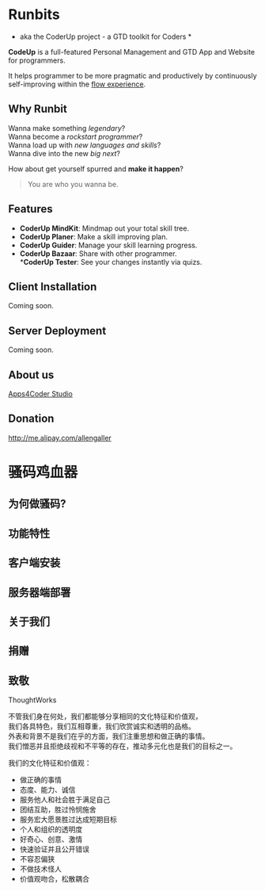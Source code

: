 # Runbits #
* aka the CoderUp project - a GTD toolkit for Coders *

**CodeUp** is a full-featured Personal Management and GTD App and Website for programmers.

It helps programmer to be more pragmatic and productively by continuously self-improving within the [flow experience].

[flow experience]:http://en.wikipedia.org/wiki/Flow_%28psychology%29

Why Runbit
----------
Wanna make something *legendary*?  
Wanna become a *rockstart programmer*?  
Wanna load up with *new languages and skills*?  
Wanna dive into the new *big next*?

How about get yourself spurred and **make it happen**?  

> You are who you wanna be.

Features
--------

* **CoderUp MindKit**: Mindmap out your total skill tree.  
* **CoderUp Planer**: Make a skill improving plan.  
* **CoderUp Guider**: Manage your skill learning progress.  
* **CoderUp Bazaar**: Share with other programmer.  
***CoderUp Tester**: See your changes instantly via quizs.

Client Installation
--------------------
Coming soon.   

Server Deployment
-----------------
Coming soon.

About us
--------
[Apps4Coder Studio](http://apps4coder.com)

Donation
--------
http://me.alipay.com/allengaller   

# 骚码鸡血器 #

为何做骚码?
----------

功能特性
--------

客户端安装
----------

服务器端部署
-----------

关于我们
--------

捐赠
----

致敬
----
ThoughtWorks   

不管我们身在何处，我们都能够分享相同的文化特征和价值观，   
我们各具特色，我们互相尊重，我们欣赏诚实和透明的品格。   
外表和背景不是我们在乎的方面，我们注重思想和做正确的事情。   
我们憎恶并且拒绝歧视和不平等的存在，推动多元化也是我们的目标之一。   

我们的文化特征和价值观：

* 做正确的事情   
* 态度、能力、诚信
* 服务他人和社会胜于满足自己   
* 团结互助，胜过怜悯施舍   
* 服务宏大愿景胜过达成短期目标   
* 个人和组织的透明度   
* 好奇心、创意、激情   
* 快速验证并且公开错误   
* 不容忍偏狭   
* 不做技术怪人   
* 价值观吻合，松散耦合   

	
